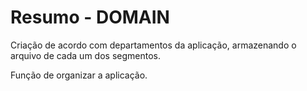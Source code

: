 # Resumo - DOMAIN

<p> Criação de acordo com departamentos da aplicação, armazenando o arquivo de cada um dos segmentos. </p>

<p> Função de organizar a aplicação. </p>